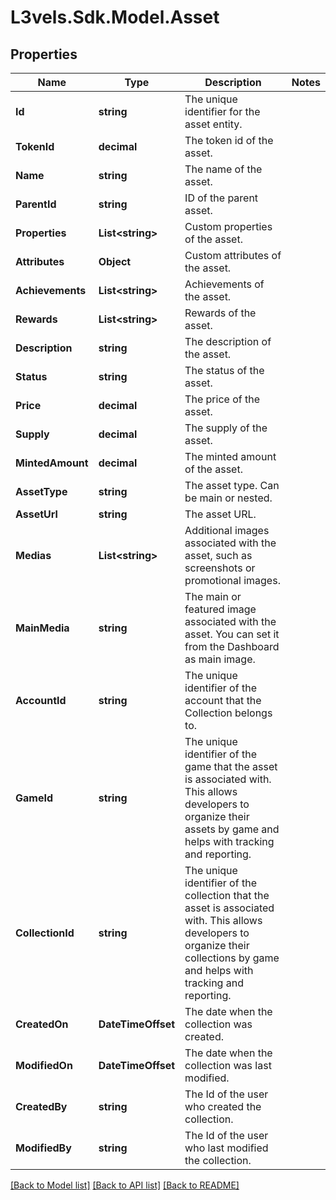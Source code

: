 # L3vels.Sdk.Model.Asset

## Properties

Name | Type | Description | Notes
------------ | ------------- | ------------- | -------------
**Id** | **string** | The unique identifier for the asset entity. | 
**TokenId** | **decimal** | The token id of the asset. | 
**Name** | **string** | The name of the asset. | 
**ParentId** | **string** | ID of the parent asset. | 
**Properties** | **List&lt;string&gt;** | Custom properties of the asset. | 
**Attributes** | **Object** | Custom attributes of the asset. | 
**Achievements** | **List&lt;string&gt;** | Achievements of the asset. | 
**Rewards** | **List&lt;string&gt;** | Rewards of the asset. | 
**Description** | **string** | The description of the asset. | 
**Status** | **string** | The status of the asset. | 
**Price** | **decimal** | The price of the asset. | 
**Supply** | **decimal** | The supply of the asset. | 
**MintedAmount** | **decimal** | The minted amount of the asset. | 
**AssetType** | **string** | The asset type. Can be main or nested. | 
**AssetUrl** | **string** | The asset URL. | 
**Medias** | **List&lt;string&gt;** | Additional images associated with the asset, such as screenshots or promotional images. | 
**MainMedia** | **string** | The main or featured image associated with the asset. You can set it from the Dashboard as main image. | 
**AccountId** | **string** | The unique identifier of the account that the Collection belongs to. | 
**GameId** | **string** | The unique identifier of the game that the asset is associated with. This allows developers to organize their assets by game and helps with tracking and reporting. | 
**CollectionId** | **string** | The unique identifier of the collection that the asset is associated with. This allows developers to organize their collections by game and helps with tracking and reporting. | 
**CreatedOn** | **DateTimeOffset** | The date when the collection was created. | 
**ModifiedOn** | **DateTimeOffset** | The date when the collection was last modified. | 
**CreatedBy** | **string** | The Id of the user who created the collection. | 
**ModifiedBy** | **string** | The Id of the user who last modified the collection. | 

[[Back to Model list]](../README.md#documentation-for-models) [[Back to API list]](../README.md#documentation-for-api-endpoints) [[Back to README]](../README.md)

